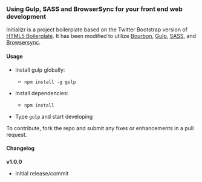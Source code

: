 ### Using Gulp, SASS and BrowserSync for your front end web development

Initializr is a project boilerplate based on the Twitter Bootstrap version of [HTML5 Boilerplate](http://html5boilerplate.com). It has been modified to utilize [Bourbon](http://bourbon.io), [Gulp](http://gulpjs.com/), [SASS](http://sass-lang.com/), and [Browsersync](http://www.browsersync.io/). 

#### Usage

- Install gulp globally:
  - `npm install -g gulp`

- Install dependencies:
  - `npm install`

- Type `gulp` and start developing

To contribute, fork the repo and submit any fixes or enhancements in a pull request. 

#### Changelog

**v1.0.0**
- Initial release/commit
